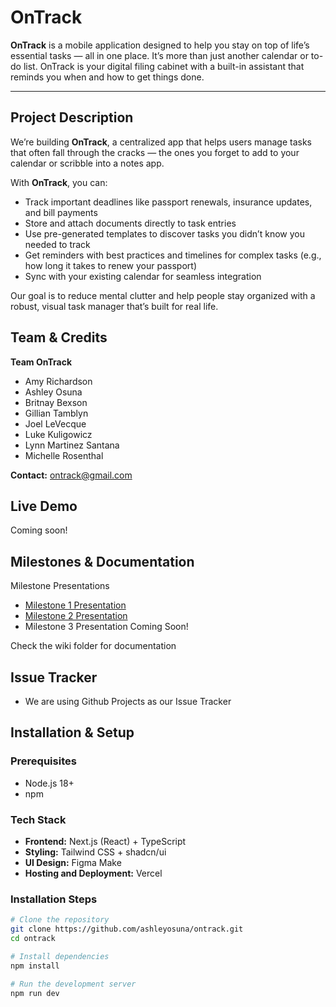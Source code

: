 # OnTrack

**OnTrack** is a mobile application designed to help you stay on top of life’s essential tasks — all in one place. It’s more than just another calendar or to-do list. OnTrack is your digital filing cabinet with a built-in assistant that reminds you when and how to get things done.

---

## Project Description

We’re building **OnTrack**, a centralized app that helps users manage tasks that often fall through the cracks — the ones you forget to add to your calendar or scribble into a notes app.

With **OnTrack**, you can:
- Track important deadlines like passport renewals, insurance updates, and bill payments  
- Store and attach documents directly to task entries  
- Use pre-generated templates to discover tasks you didn’t know you needed to track  
- Get reminders with best practices and timelines for complex tasks (e.g., how long it takes to renew your passport)  
- Sync with your existing calendar for seamless integration  

Our goal is to reduce mental clutter and help people stay organized with a robust, visual task manager that’s built for real life.

## Team & Credits

**Team OnTrack**  
- Amy Richardson 
- Ashley Osuna 
- Britnay Bexson 
- Gillian Tamblyn 
- Joel LeVecque 
- Luke Kuligowicz 
- Lynn Martinez Santana 
- Michelle Rosenthal 

**Contact:** ontrack@gmail.com

## Live Demo

Coming soon!

## Milestones & Documentation

Milestone Presentations
- [Milestone 1 Presentation](https://drive.google.com/file/d/1OaasktQ2_4uYJifcVagTlFveQaarOv0h/view?usp=drive_link)
- [Milestone 2 Presentation](https://www.canva.com/design/DAG1CjI24jA/P29pxHS_YF3AtLeHP4RXhg/edit)
- Milestone 3 Presentation Coming Soon!

Check the wiki folder for documentation

## Issue Tracker

- We are using Github Projects as our Issue Tracker

## Installation & Setup

### Prerequisites
- Node.js 18+
- npm

### Tech Stack
- **Frontend:** Next.js (React) + TypeScript    
- **Styling:** Tailwind CSS + shadcn/ui  
- **UI Design:** Figma Make  
- **Hosting and Deployment:** Vercel  

### Installation Steps
```bash
# Clone the repository
git clone https://github.com/ashleyosuna/ontrack.git
cd ontrack

# Install dependencies
npm install

# Run the development server
npm run dev
